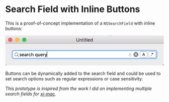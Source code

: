# Search Field with Inline Buttons

This is a proof-of-concept implementation of a `NSSearchField` with inline buttons:

![Search field screenshot](screenshot.png)

Buttons can be dynamically added to the search field and could be used to set search options such as regular expressions or case sensitivity. 

_This prototype is inspired from the work I did on implementing multiple search fields for [xi-mac](https://github.com/google/xi-mac)._
